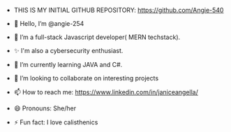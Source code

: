 - THIS IS MY INITIAL GITHUB REPOSITORY: https://github.com/Angie-540

- 👋 Hello, I’m @angie-254
- 👀 I’m a full-stack Javascript developer( MERN techstack).
- ✨ I'm also a cybersecurity enthusiast.
- 🌱 I’m currently learning JAVA and C#.
- 💞️ I’m looking to collaborate on interesting projects
- 📫 How to reach me: https://www.linkedin.com/in/janiceangella/
- 😄 Pronouns: She/her
- ⚡ Fun fact: I love calisthenics

<!---
angie-254/angie-254 is a ✨ special ✨ repository because its `README.md` (this file) appears on your GitHub profile.
You can click the Preview link to take a look at your changes.
--->
